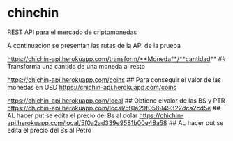 # chinchin
REST API para el mercado de criptomonedas

A continuacion se presentan las rutas de la API de la prueba 

https://chichin-api.herokuapp.com/transform/**Moneda**/**cantidad** ## Transforma una cantida de una moneda al resto


https://chichin-api.herokuapp.com/coins  ## Para conseguir el valor de las monedas en USD
https://chichin-api.herokuapp.com/coins

https://chichin-api.herokuapp.com/local ## Obtiene elvalor de las BS y PTR
https://chichin-api.herokuapp.com/local/5f0a29f058949322dca2cd5e ## AL hacer put se edita el precio del Bs al dolar
https://chichin-api.herokuapp.com/local/5f0a2ad339e9581b00e48a58 ## AL hacer put se edita el precio del Bs al Petro
